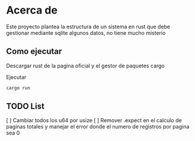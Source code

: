 # Acerca de
Este proyecto plantea la estructura de un sistema en rust que debe 
gestionar mediante sqlite algunos datos, no tiene mucho misterio

## Como ejecutar
Descargar rust de la pagina oficial y el gestor de paquetes
cargo

Ejecutar
```bash
cargo run
```

## TODO List
[ ] Cambiar todos los u64 por usize
[ ] Remover .expect en el calculo de paginas totales y manejar el
error donde el numero de registros por pagina sea 0
